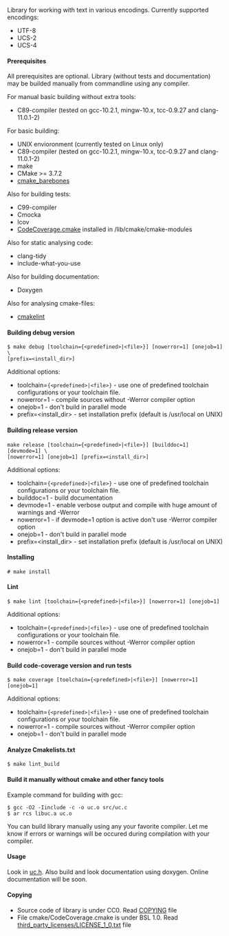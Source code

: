 Library for working with text in various encodings. Currently supported
encodings:

* UTF-8
* UCS-2
* UCS-4

#### Prerequisites
All prerequisites are optional. Library (without tests and documentation) may
be builded manually from commandline using any compiler.

For manual basic building without extra tools:

* C89-compiler (tested on gcc-10.2.1, mingw-10.x, tcc-0.9.27 and clang-11.0.1-2)

For basic building:

* UNIX envioronment (currently tested on Linux only)
* C89-compiler (tested on gcc-10.2.1, mingw-10.x, tcc-0.9.27 and clang-11.0.1-2)
* make
* CMake >= 3.7.2
* [cmake_barebones](https://github.com/edomin/cmake_barebones)

Also for building tests:

* C99-compiler
* Cmocka
* lcov
* [CodeCoverage.cmake](https://github.com/bilke/cmake-modules/blob/master/CodeCoverage.cmake) installed in <prefix>/lib/cmake/cmake-modules

Also for static analysing code:

* clang-tidy
* include-what-you-use

Also for building documentation:

* Doxygen

Also for analysing cmake-files:

* [cmakelint](https://pypi.org/project/cmakelint/)

#### Building debug version
```
$ make debug [toolchain={<predefined>|<file>}] [nowerror=1] [onejob=1] \
[prefix=<install_dir>]
```
Additional options:

* toolchain=`{<predefined>|<file>}` - use one of predefined toolchain 
configurations or your toolchain file.
* nowerror=1 - compile sources without -Werror compiler option
* onejob=1 - don't build in parallel mode
* prefix=<install_dir> - set installation prefix (default is /usr/local on UNIX)

#### Building release version
```
make release [toolchain={<predefined>|<file>}] [builddoc=1] [devmode=1] \
[nowerror=1] [onejob=1] [prefix=<install_dir>]
```
Additional options:

* toolchain=`{<predefined>|<file>}` - use one of predefined toolchain 
configurations or your toolchain file.
* builddoc=1 - build documentation
* devmode=1 - enable verbose output and compile with huge amount of warnings 
and -Werror
* nowerror=1 - if devmode=1 option is active don't use -Werror compiler option
* onejob=1 - don't build in parallel mode
* prefix=<install_dir> - set installation prefix (default is /usr/local on UNIX)

#### Installing
```
# make install
```

#### Lint
```
$ make lint [toolchain={<predefined>|<file>}] [nowerror=1] [onejob=1]
```
Additional options:

* toolchain=`{<predefined>|<file>}` - use one of predefined toolchain 
configurations or your toolchain file.
* nowerror=1 - compile sources without -Werror compiler option
* onejob=1 - don't build in parallel mode

#### Build code-coverage version and run tests
```
$ make coverage [toolchain={<predefined>|<file>}] [nowerror=1] [onejob=1]
```
Additional options:

* toolchain=`{<predefined>|<file>}` - use one of predefined toolchain 
configurations or your toolchain file.
* nowerror=1 - compile sources without -Werror compiler option
* onejob=1 - don't build in parallel mode

#### Analyze Cmakelists.txt
```
$ make lint_build
```

#### Build it manually without cmake and other fancy tools
Example command for building with gcc:
```
$ gcc -O2 -Iinclude -c -o uc.o src/uc.c
$ ar rcs libuc.a uc.o
```
You can build library manually using any your favorite compiler. Let me know
if errors or warnings will be occured during compilation with your compiler.

#### Usage
Look in [uc.h](https://github.com/edomin/libuconvert/tree/master/include/uc/uc.h).
Also build and look documentation using doxygen. Online documentation will be
soon.

#### Copying

* Source code of library is under CC0. Read [COPYING](https://github.com/edomin/libuconvert/tree/master/COPYING) file
* File cmake/CodeCoverage.cmake is under BSL 1.0. Read [third_party_licenses/LICENSE_1_0.txt](https://github.com/edomin/libuconvert/tree/master/third_party_licenses/LICENSE_1_0.txt) file
